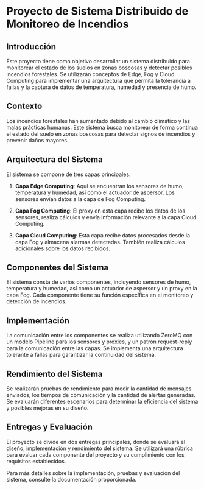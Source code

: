 # Proyecto de Sistema Distribuido de Monitoreo de Incendios

## Introducción

Este proyecto tiene como objetivo desarrollar un sistema distribuido para monitorear el estado de los suelos en zonas boscosas y detectar posibles incendios forestales. Se utilizarán conceptos de Edge, Fog y Cloud Computing para implementar una arquitectura que permita la tolerancia a fallas y la captura de datos de temperatura, humedad y presencia de humo.

## Contexto

Los incendios forestales han aumentado debido al cambio climático y las malas prácticas humanas. Este sistema busca monitorear de forma continua el estado del suelo en zonas boscosas para detectar signos de incendios y prevenir daños mayores.

## Arquitectura del Sistema

El sistema se compone de tres capas principales:

1. **Capa Edge Computing**: Aquí se encuentran los sensores de humo, temperatura y humedad, así como el actuador de aspersor. Los sensores envían datos a la capa de Fog Computing.

2. **Capa Fog Computing**: El proxy en esta capa recibe los datos de los sensores, realiza cálculos y envía información relevante a la capa Cloud Computing.

3. **Capa Cloud Computing**: Esta capa recibe datos procesados desde la capa Fog y almacena alarmas detectadas. También realiza cálculos adicionales sobre los datos recibidos.

## Componentes del Sistema

El sistema consta de varios componentes, incluyendo sensores de humo, temperatura y humedad, así como un actuador de aspersor y un proxy en la capa Fog. Cada componente tiene su función específica en el monitoreo y detección de incendios.

## Implementación

La comunicación entre los componentes se realiza utilizando ZeroMQ con un modelo Pipeline para los sensores y proxies, y un patrón request-reply para la comunicación entre las capas. Se implementa una arquitectura tolerante a fallas para garantizar la continuidad del sistema.

## Rendimiento del Sistema

Se realizarán pruebas de rendimiento para medir la cantidad de mensajes enviados, los tiempos de comunicación y la cantidad de alertas generadas. Se evaluarán diferentes escenarios para determinar la eficiencia del sistema y posibles mejoras en su diseño.

## Entregas y Evaluación

El proyecto se divide en dos entregas principales, donde se evaluará el diseño, implementación y rendimiento del sistema. Se utilizará una rúbrica para evaluar cada componente del proyecto y su cumplimiento con los requisitos establecidos.

Para más detalles sobre la implementación, pruebas y evaluación del sistema, consulte la documentación proporcionada.

